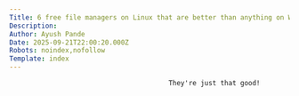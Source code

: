 ```yaml
---
Title: 6 free file managers on Linux that are better than anything on Windows
Description: 
Author: Ayush Pande
Date: 2025-09-21T22:00:20.000Z
Robots: noindex,nofollow
Template: index
---
```


                                            They're just that good!
                                        